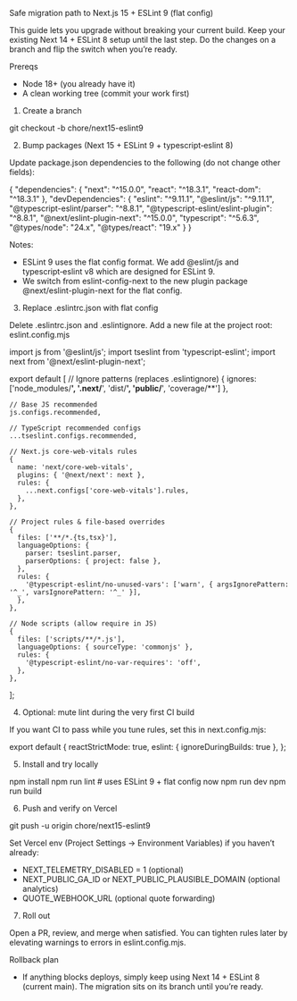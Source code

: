 Safe migration path to Next.js 15 + ESLint 9 (flat config)

This guide lets you upgrade without breaking your current build. Keep your existing Next 14 + ESLint 8 setup until the last step. Do the changes on a branch and flip the switch when you’re ready.

Prereqs
- Node 18+ (you already have it)
- A clean working tree (commit your work first)

1) Create a branch

  git checkout -b chore/next15-eslint9

2) Bump packages (Next 15 + ESLint 9 + typescript‑eslint 8)

Update package.json dependencies to the following (do not change other fields):

  {
    "dependencies": {
      "next": "^15.0.0",
      "react": "^18.3.1",
      "react-dom": "^18.3.1"
    },
    "devDependencies": {
      "eslint": "^9.11.1",
      "@eslint/js": "^9.11.1",
      "@typescript-eslint/parser": "^8.8.1",
      "@typescript-eslint/eslint-plugin": "^8.8.1",
      "@next/eslint-plugin-next": "^15.0.0",
      "typescript": "^5.6.3",
      "@types/node": "24.x",
      "@types/react": "19.x"
    }
  }

Notes:
- ESLint 9 uses the flat config format. We add @eslint/js and typescript‑eslint v8 which are designed for ESLint 9.
- We switch from eslint-config-next to the new plugin package @next/eslint-plugin-next for the flat config.

3) Replace .eslintrc.json with flat config

Delete .eslintrc.json and .eslintignore. Add a new file at the project root: eslint.config.mjs

  import js from '@eslint/js';
  import tseslint from 'typescript-eslint';
  import next from '@next/eslint-plugin-next';

  export default [
    // Ignore patterns (replaces .eslintignore)
    { ignores: ['node_modules/**', '.next/**', 'dist/**', 'public/**', 'coverage/**'] },

    // Base JS recommended
    js.configs.recommended,

    // TypeScript recommended configs
    ...tseslint.configs.recommended,

    // Next.js core-web-vitals rules
    {
      name: 'next/core-web-vitals',
      plugins: { '@next/next': next },
      rules: {
        ...next.configs['core-web-vitals'].rules,
      },
    },

    // Project rules & file-based overrides
    {
      files: ['**/*.{ts,tsx}'],
      languageOptions: {
        parser: tseslint.parser,
        parserOptions: { project: false },
      },
      rules: {
        '@typescript-eslint/no-unused-vars': ['warn', { argsIgnorePattern: '^_', varsIgnorePattern: '^_' }],
      },
    },

    // Node scripts (allow require in JS)
    {
      files: ['scripts/**/*.js'],
      languageOptions: { sourceType: 'commonjs' },
      rules: {
        '@typescript-eslint/no-var-requires': 'off',
      },
    },
  ];

4) Optional: mute lint during the very first CI build

If you want CI to pass while you tune rules, set this in next.config.mjs:

  export default {
    reactStrictMode: true,
    eslint: { ignoreDuringBuilds: true },
  };

5) Install and try locally

  npm install
  npm run lint     # uses ESLint 9 + flat config now
  npm run dev
  npm run build

6) Push and verify on Vercel

  git push -u origin chore/next15-eslint9

Set Vercel env (Project Settings → Environment Variables) if you haven’t already:
- NEXT_TELEMETRY_DISABLED = 1 (optional)
- NEXT_PUBLIC_GA_ID or NEXT_PUBLIC_PLAUSIBLE_DOMAIN (optional analytics)
- QUOTE_WEBHOOK_URL (optional quote forwarding)

7) Roll out

Open a PR, review, and merge when satisfied. You can tighten rules later by elevating warnings to errors in eslint.config.mjs.

Rollback plan
- If anything blocks deploys, simply keep using Next 14 + ESLint 8 (current main). The migration sits on its branch until you’re ready.

